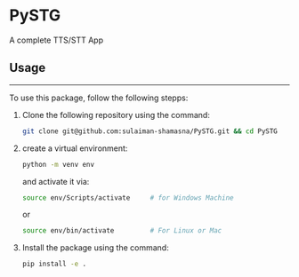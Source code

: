 # PySTG
A complete TTS/STT App


## Usage
---
To use this package, follow the following stepps:
1. Clone the following repository using the command:
    ```bash
    git clone git@github.com:sulaiman-shamasna/PySTG.git && cd PySTG
    ```

2. create a virtual environment:
    ```bash
    python -m venv env
    ```
    and activate it via:
    ```bash
    source env/Scripts/activate     # for Windows Machine
    ```
    or
    ```bash
    source env/bin/activate         # For Linux or Mac
    ```

3. Install the package using the command:
    ```bash
    pip install -e .
    ```